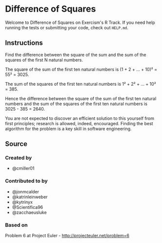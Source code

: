 # Difference of Squares

Welcome to Difference of Squares on Exercism's R Track.
If you need help running the tests or submitting your code, check out `HELP.md`.

## Instructions

Find the difference between the square of the sum and the sum of the squares of the first N natural numbers.

The square of the sum of the first ten natural numbers is
(1 + 2 + ... + 10)² = 55² = 3025.

The sum of the squares of the first ten natural numbers is
1² + 2² + ... + 10² = 385.

Hence the difference between the square of the sum of the first
ten natural numbers and the sum of the squares of the first ten
natural numbers is 3025 - 385 = 2640.

You are not expected to discover an efficient solution to this yourself from
first principles; research is allowed, indeed, encouraged. Finding the best
algorithm for the problem is a key skill in software engineering.

## Source

### Created by

- @cmiller01

### Contributed to by

- @jonmcalder
- @katrinleinweber
- @kytrinyx
- @Scientifica96
- @zacchaeusluke

### Based on

Problem 6 at Project Euler - http://projecteuler.net/problem=6

